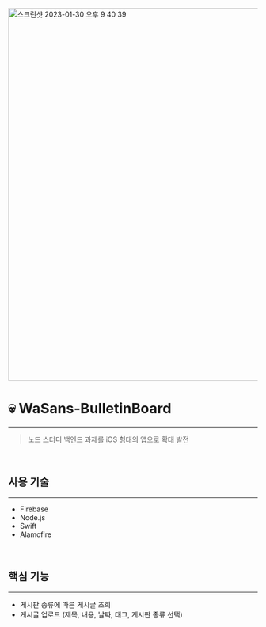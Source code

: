 <img width="753" alt="스크린샷 2023-01-30 오후 9 40 39" src="https://user-images.githubusercontent.com/58936172/216274913-fe2b1f62-8c03-40c5-985b-d074df08115c.png">

# :skull: WaSans-BulletinBoard
***
> 노드 스터디 백엔드 과제를 iOS 형태의 앱으로 확대 발전

</br>

## 사용 기술
***
- Firebase
- Node.js
- Swift
- Alamofire

</br>

## 핵심 기능
***
- 게시판 종류에 따른 게시글 조회
- 게시글 업로드 (제목, 내용, 날짜, 태그, 게시판 종류 선택)

</br>

